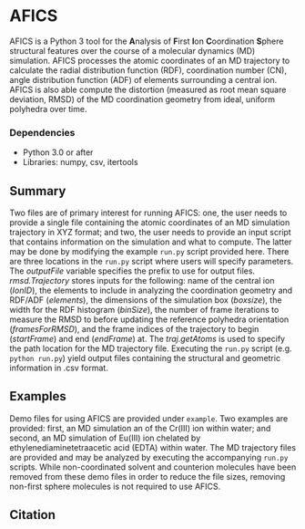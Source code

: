 # AFICS
AFICS is a Python 3 tool for the **A**nalysis of **F**irst **I**on **C**oordination **S**phere structural features over the course of a molecular dynamics (MD) simulation. AFICS processes the atomic coordinates of an MD trajectory to calculate the radial distribution function (RDF), coordination number (CN), angle distribution function (ADF) of elements surrounding a central ion. AFICS is also able compute the distortion (measured as root mean square deviation, RMSD) of the MD coordination geometry from ideal, uniform polyhedra over time.

### Dependencies
* Python 3.0 or after
* Libraries: numpy, csv, itertools

## Summary
Two files are of primary interest for running AFICS: one, the user needs to provide a single file containing the atomic coordinates of an MD simulation trajectory in XYZ format; and two, the user needs to provide an input script that contains information on the simulation and what to compute. The latter may be done by modifying the example `run.py` script provided here. There are three locations in the `run.py` script where users will specify parameters. The *outputFile* variable specifies the prefix to use for output files. *rmsd.Trajectory* stores inputs for the following: name of the central ion (*IonID*), the elements to include in analyzing the coordination geometry and RDF/ADF (*elements*), the dimensions of the simulation box (*boxsize*), the width for the RDF histogram (*binSize*), the number of frame iterations to measure the RMSD to before updating the reference polyhedra orientation (*framesForRMSD*), and the frame indices of the trajectory to begin (*startFrame*) and end (*endFrame*) at. The *traj.getAtoms* is used to specify the path location for the MD trajectory file. Executing the `run.py` script (e.g. `python run.py`) yield output files containing the structural and geometric information in .csv format.

## Examples
Demo files for using AFICS are provided under `example`. Two examples are provided: first, an MD simulation an of the Cr(III) ion within water; and second, an MD simulation of Eu(III) ion chelated by ethylenediaminetetraacetic acid (EDTA) within water. The MD trajectory files are provided and may be analyzed by executing the accompanying `run.py` scripts. While non-coordinated solvent and counterion molecules have been removed from these demo files in order to reduce the file sizes, removing non-first sphere molecules is not required to use AFICS.

## Citation


